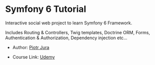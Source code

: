 # Symfony 6 Tutorial

Interactive social web project to learn Symfony 6 Framework.

Includes Routing & Controllers, Twig templates, Doctrine ORM, Forms, Authentication & Authorization, Dependency injection etc…

- Author: [Piotr Jura](https://github.com/piotr-jura-udemy)

- Course Link: [Udemy](https://www.udemy.com/course/symfony-framework-hands-on)

